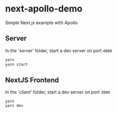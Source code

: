# next-apollo-demo
Simple Next.js example with Apollo

## Server

In the 'server' folder, start a dev server on port `4000`
```bash
yarn
yarn start
```

## NextJS Frontend

In the 'client' folder, start a dev server on port `3000`
```
yarn
yarn dev
```
